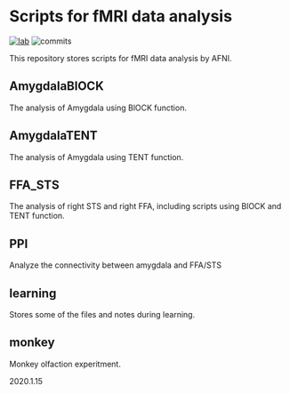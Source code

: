 # Scripts for fMRI data analysis
[![lab](https://badgen.net/badge/IPCAS/Human%20Olfaction%20Lab/blue)](http://zhouw.psych.ac.cn/)
![commits](https://badgen.net/github/commits/flashsherlock/fMRIdata)

This repository stores scripts for fMRI data analysis by AFNI.

## AmygdalaBlOCK
The analysis of Amygdala using BlOCK function.

## AmygdalaTENT
The analysis of Amygdala using TENT function.

## FFA_STS
The analysis of right STS and right FFA, including scripts using BlOCK and TENT function.

## PPI
Analyze the connectivity between amygdala and FFA/STS

## learning
Stores some of the files and notes during learning.

## monkey
Monkey olfaction experitment.

2020.1.15
